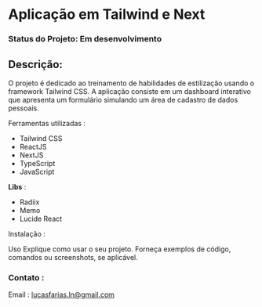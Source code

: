 # Aplicação em Tailwind e Next

### Status do Projeto: Em desenvolvimento

## Descrição:
O projeto é dedicado ao treinamento de habilidades de estilização usando o framework Tailwind CSS. 
A aplicação consiste em um dashboard interativo que apresenta um formulário simulando um área de cadastro de dados pessoais.

Ferramentas utilizadas :
- Tailwind CSS
- ReactJS
- NextJS
- TypeScript
- JavaScript

**Libs** :
- Radiix
- Memo
- Lucide React

Instalação : 

Uso
Explique como usar o seu projeto. Forneça exemplos de código, comandos ou screenshots, se aplicável.

### Contato :
Email : lucasfarias.ln@gmail.com
